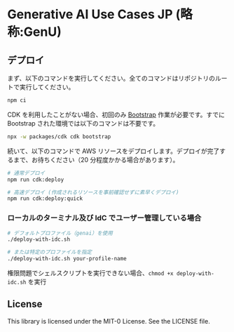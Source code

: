 # Generative AI Use Cases JP (略称:GenU)

## デプロイ

まず、以下のコマンドを実行してください。全てのコマンドはリポジトリのルートで実行してください。

```bash
npm ci
```

CDK を利用したことがない場合、初回のみ [Bootstrap](https://docs.aws.amazon.com/ja_jp/cdk/v2/guide/bootstrapping.html) 作業が必要です。すでに Bootstrap された環境では以下のコマンドは不要です。

```bash
npx -w packages/cdk cdk bootstrap
```

続いて、以下のコマンドで AWS リソースをデプロイします。デプロイが完了するまで、お待ちください（20 分程度かかる場合があります）。

```bash
# 通常デプロイ
npm run cdk:deploy

# 高速デプロイ (作成されるリソースを事前確認せずに素早くデプロイ)
npm run cdk:deploy:quick
```

### ローカルのターミナル及び IdC でユーザー管理している場合

```bash
# デフォルトプロファイル（genai）を使用
./deploy-with-idc.sh

# または特定のプロファイルを指定
./deploy-with-idc.sh your-profile-name
```

権限問題でシェルスクリプトを実行できない場合、`chmod +x deploy-with-idc.sh` を実行

## License

This library is licensed under the MIT-0 License. See the LICENSE file.
